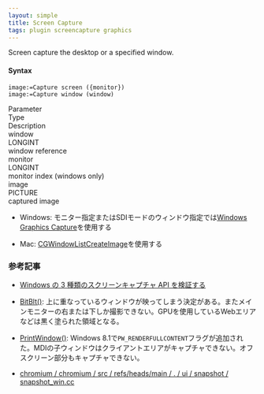 ```yaml
---
layout: simple
title: Screen Capture
tags: plugin screencapture graphics
---
```


Screen capture the desktop or a specified window.

<!--more-->

#### Syntax

```
image:=Capture screen ({monitor})
image:=Capture window (window)
```

<div class="grid">
<div class="syntax-th cell cell--2">Parameter</div>
<div class="syntax-th cell cell--2">Type</div>
<div class="syntax-th cell cell--8">Description</div>
<div class="syntax-td cell cell--2">window</div>
<div class="syntax-td cell cell--2">LONGINT</div>
<div class="syntax-td cell cell--8">window reference</div>   
<div class="syntax-td cell cell--2">monitor</div>
<div class="syntax-td cell cell--2">LONGINT</div>
<div class="syntax-td cell cell--8">monitor index (windows only)</div> 
<div class="syntax-td cell cell--2">image</div>
<div class="syntax-td cell cell--2">PICTURE</div>
<div class="syntax-td cell cell--8">captured image</div>   
</div>

* Windows: モニター指定またはSDIモードのウィンドウ指定では[Windows Graphics Capture](https://learn.microsoft.com/en-us/uwp/api/windows.graphics.capture?view=winrt-22621)を使用する

* Mac: [CGWindowListCreateImage](https://developer.apple.com/documentation/coregraphics/1454852-cgwindowlistcreateimage?preferredLanguage=occ)を使用する

### 参考記事

* [Windows の 3 種類のスクリーンキャプチャ API を検証する](https://qiita.com/i_saint/items/ad5b0545873d0cff4604)

* [BitBlt()](): 上に重なっているウィンドウが映ってしまう決定がある。またメインモニターの右または下しか撮影できない。GPUを使用しているWebエリアなどは黒く塗られた領域となる。

* [PrintWindow()](): Windows 8.1で`PW_RENDERFULLCONTENT`フラグが追加された。MDIの子ウィンドウはクライアントエリアがキャプチャできない。オフスクリーン部分もキャプチャできない。

* [chromium / chromium / src / refs/heads/main / . / ui / snapshot / snapshot_win.cc](https://chromium.googlesource.com/chromium/src/+/refs/heads/main/ui/snapshot/snapshot_win.cc)
